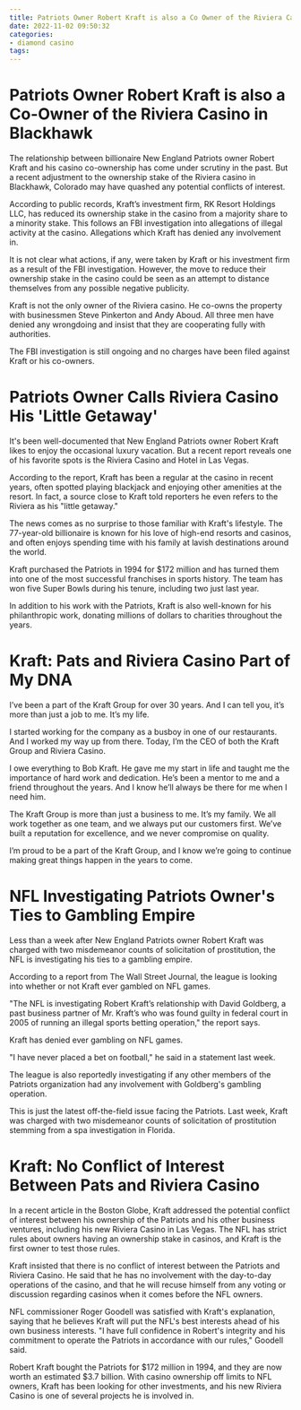```yaml
---
title: Patriots Owner Robert Kraft is also a Co Owner of the Riviera Casino in Blackhawk
date: 2022-11-02 09:50:32
categories:
- diamond casino
tags:
---
```



#  Patriots Owner Robert Kraft is also a Co-Owner of the Riviera Casino in Blackhawk

The relationship between billionaire New England Patriots owner Robert Kraft and his casino co-ownership has come under scrutiny in the past. But a recent adjustment to the ownership stake of the Riviera casino in Blackhawk, Colorado may have quashed any potential conflicts of interest.

According to public records, Kraft’s investment firm, RK Resort Holdings LLC, has reduced its ownership stake in the casino from a majority share to a minority stake. This follows an FBI investigation into allegations of illegal activity at the casino. Allegations which Kraft has denied any involvement in.

It is not clear what actions, if any, were taken by Kraft or his investment firm as a result of the FBI investigation. However, the move to reduce their ownership stake in the casino could be seen as an attempt to distance themselves from any possible negative publicity.

Kraft is not the only owner of the Riviera casino. He co-owns the property with businessmen Steve Pinkerton and Andy Aboud. All three men have denied any wrongdoing and insist that they are cooperating fully with authorities.

The FBI investigation is still ongoing and no charges have been filed against Kraft or his co-owners.

#  Patriots Owner Calls Riviera Casino His 'Little Getaway'

It's been well-documented that New England Patriots owner Robert Kraft likes to enjoy the occasional luxury vacation. But a recent report reveals one of his favorite spots is the Riviera Casino and Hotel in Las Vegas.

According to the report, Kraft has been a regular at the casino in recent years, often spotted playing blackjack and enjoying other amenities at the resort. In fact, a source close to Kraft told reporters he even refers to the Riviera as his "little getaway."

The news comes as no surprise to those familiar with Kraft's lifestyle. The 77-year-old billionaire is known for his love of high-end resorts and casinos, and often enjoys spending time with his family at lavish destinations around the world.

Kraft purchased the Patriots in 1994 for $172 million and has turned them into one of the most successful franchises in sports history. The team has won five Super Bowls during his tenure, including two just last year.

In addition to his work with the Patriots, Kraft is also well-known for his philanthropic work, donating millions of dollars to charities throughout the years.

#  Kraft: Pats and Riviera Casino Part of My DNA

I’ve been a part of the Kraft Group for over 30 years. And I can tell you, it’s more than just a job to me. It’s my life.

I started working for the company as a busboy in one of our restaurants. And I worked my way up from there. Today, I’m the CEO of both the Kraft Group and Riviera Casino.

I owe everything to Bob Kraft. He gave me my start in life and taught me the importance of hard work and dedication. He’s been a mentor to me and a friend throughout the years. And I know he’ll always be there for me when I need him.

The Kraft Group is more than just a business to me. It’s my family. We all work together as one team, and we always put our customers first. We’ve built a reputation for excellence, and we never compromise on quality.

I’m proud to be a part of the Kraft Group, and I know we’re going to continue making great things happen in the years to come.

#  NFL Investigating Patriots Owner's Ties to Gambling Empire

Less than a week after New England Patriots owner Robert Kraft was charged with two misdemeanor counts of solicitation of prostitution, the NFL is investigating his ties to a gambling empire.

According to a report from The Wall Street Journal, the league is looking into whether or not Kraft ever gambled on NFL games.

"The NFL is investigating Robert Kraft’s relationship with David Goldberg, a past business partner of Mr. Kraft’s who was found guilty in federal court in 2005 of running an illegal sports betting operation," the report says.

Kraft has denied ever gambling on NFL games.

"I have never placed a bet on football," he said in a statement last week.

The league is also reportedly investigating if any other members of the Patriots organization had any involvement with Goldberg's gambling operation.

This is just the latest off-the-field issue facing the Patriots. Last week, Kraft was charged with two misdemeanor counts of solicitation of prostitution stemming from a spa investigation in Florida.

#  Kraft: No Conflict of Interest Between Pats and Riviera Casino

In a recent article in the Boston Globe, Kraft addressed the potential conflict of interest between his ownership of the Patriots and his other business ventures, including his new Riviera Casino in Las Vegas. The NFL has strict rules about owners having an ownership stake in casinos, and Kraft is the first owner to test those rules.

Kraft insisted that there is no conflict of interest between the Patriots and Riviera Casino. He said that he has no involvement with the day-to-day operations of the casino, and that he will recuse himself from any voting or discussion regarding casinos when it comes before the NFL owners.

NFL commissioner Roger Goodell was satisfied with Kraft's explanation, saying that he believes Kraft will put the NFL's best interests ahead of his own business interests. "I have full confidence in Robert's integrity and his commitment to operate the Patriots in accordance with our rules," Goodell said.

Robert Kraft bought the Patriots for $172 million in 1994, and they are now worth an estimated $3.7 billion. With casino ownership off limits to NFL owners, Kraft has been looking for other investments, and his new Riviera Casino is one of several projects he is involved in.